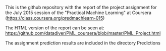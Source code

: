 This is the github repository with the report of the project assignment for the July 2015 session of the "Practical Machine Learning" at Coursera (https://class.coursera.org/predmachlearn-015)

The HTML version of the report can be seen at: https://github.com/datadiver/PML_coursera/blob/master/PML_Project.html

The assignment prediction results are included in the directory Predictions